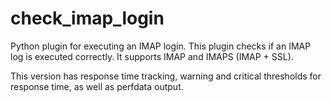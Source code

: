 check_imap_login
================

Python plugin for executing an IMAP login.
This plugin checks if an IMAP log is executed correctly.
It supports IMAP and IMAPS (IMAP + SSL).

This version has response time tracking, warning and
critical thresholds for response time, as well as
perfdata output.

